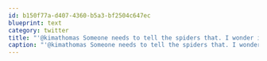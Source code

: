 ```yaml
---
id: b150f77a-d407-4360-b5a3-bf2504c647ec
blueprint: text
category: twitter
title: "'@kimathomas Someone needs to tell the spiders that. I wonder if the millipedes got the memo as well."
caption: "'@kimathomas Someone needs to tell the spiders that. I wonder if the millipedes got the memo as well."
---
```

